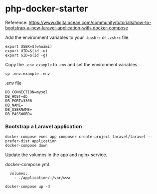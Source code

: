 # php-docker-starter
Reference: https://www.digitalocean.com/community/tutorials/how-to-bootstrap-a-new-laravel-application-with-docker-compose

Add the environment variables to your `.bashrc` or `.zshrc` file.
```
export USER=$(whoami)
export UID=$(id -u)
export GID=$(id -g)
```

Copy the `.env.example` to .`env` and set the environment variables.

```
cp .env.example .env
```

.env file

```
DB_CONNECTION=mysql
DB_HOST=db
DB_PORT=3306
DB_NAME=
DB_USERNAME=
DB_PASSWORD=
```

### Bootstrap a Laravel application
```
docker-compose exec app composer create-project laravel/laravel --prefer-dist application
docker-compose down
```

Update the volumes in the app and nginx service.

docker-compose.yml
```
  volumes:
    - ./application/:/var/www
```

```
docker-compose up -d
```

